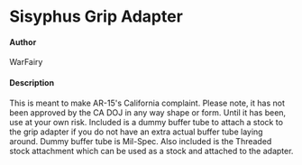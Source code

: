 # Sisyphus Grip Adapter

#### Author 
WarFairy

#### Description
This is meant to make AR-15's California complaint. Please note, it has not been approved by the CA DOJ in any way shape or form. Until it has been, use at your own risk.  Included is a dummy buffer tube to attach a stock to the grip adapter if you do not have an extra actual buffer tube laying around. Dummy buffer tube is Mil-Spec.  Also included is the Threaded stock attachment which can be used as a stock and attached to the adapter.  
